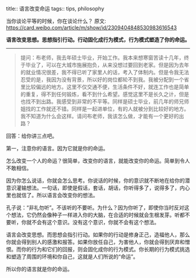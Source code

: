 title:: 语言改变命运
tags:: tips, philosophy


当你谈论平等的时候，你在谈论什么？
原文: https://card.weibo.com/article/m/show/id/2309404848530983616543

**语言改变思想。思想指引行动。行动固化成行为模式，行为模式塑造了你的命运。**

------
> 提问：布老师，我去年硕士毕业，开始工作。我本来想寒窗苦读十几年，终于毕业了，可以在大城市施展抱负，从来没想过要回到老家。但是因为去年的就业情况很差，我不得已听了家里人的话，考入了体制内。但是令我无法忍受的是，我因为没有背景，所以好的岗位都轮不到我。我被分配到一个省里比较偏远的地方。这里不仅交通不便，生活条件不好，就连工作也是简单的重复，得不到任何锻炼，看不到什么希望。感觉这里不是长久之计，但是也找不到出路。我感受到非常的不平等。同样是硕士毕业，前几年的师兄师姐找的工作就还不错。同样是一起进单位，有的人就被分到比较好的地方。我不知道为什么会这样。请问布老师，我该怎么做，才能有一个更好的出路？

回答：给你讲三点吧。

第一，注意你的语言。因为它就是你的命运。

怎么改变一个人的命运？很简单，改变你的语言，就能改变你的命运。简单到令人不敢相信。

因为你怎么说话，你就会怎么思考。你说话的时候，你的意识就不断地在给你的潜意识灌输想法。一句话，即使是假话，套话，胡话，你听得多了，说得多了，内心里也就信了。所以语言会改变你的想法。

孔子说：“非礼勿听”。不该听的不要听。为什么？因为你听了，即使你当时反对这个想法，它仍然会像种子一样进入你的大脑，在合适的时候就会生根发芽。听都不要听，你就不会有这个意识。没有这个意识，你就不会有这个想法。

语言会改变思想。而思想会指引行动。如果你的行动是修身正己，造福他人，那么你就会得到别人的感激和报答。如果你放任自己，为害他人，你就会得到厌弃和憎恨。而你的行为和它们的回报，则会固化成你的行为模式。你长期的行为模式挑选和塑造了周围的环境和你自己，这就是人们所说的“命运”。

所以你的语言就是你的命运。
